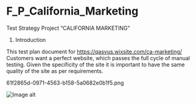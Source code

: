 # F_P_California_Marketing
Test Strategy
Project “CALIFORNIA MARKETING”

   1. Introduction
      
This test plan document for https://qasvus.wixsite.com/ca-marketing/
Customers want a perfect website, which passes the full cycle of manual testing. Given the specificity of
the site it is important to have the same quality of the site as per requirements.

61f2865d-0971-4563-b158-5a0682e0b1f5.png

![Image alt](https:/annaelecconte/F_P_California_Marketing/blob/main/61f2865d-0971-4563-b158-5a0682e0b1f5.png)

